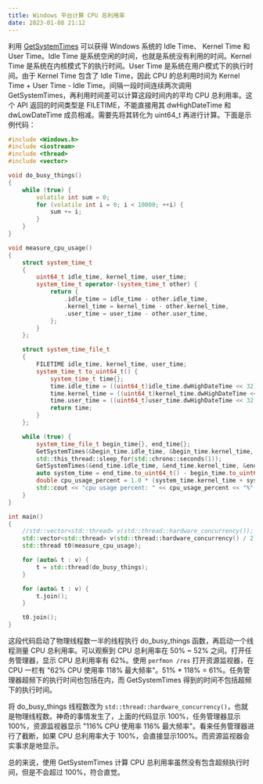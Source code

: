 ```yaml
---
title: Windows 平台计算 CPU 总利用率
date: 2023-01-08 21:12
---
```


利用 [GetSystemTimes](https://learn.microsoft.com/en-us/windows/win32/api/processthreadsapi/nf-processthreadsapi-getsystemtimes) 可以获得 Windows 系统的 Idle Time、 Kernel Time 和 User Time。Idle Time 是系统空闲的时间，也就是系统没有利用的时间。Kernel Time 是系统在内核模式下的执行时间。User Time 是系统在用户模式下的执行时间。由于 Kernel Time 包含了 Idle Time，因此 CPU 的总利用时间为 Kernel Time + User Time - Idle Time。间隔一段时间连续两次调用 GetSystemTimes，再利用时间差可以计算这段时间内的平均 CPU 总利用率。这个 API 返回的时间类型是 FILETIME，不能直接用其 dwHighDateTime 和 dwLowDateTime 成员相减。需要先将其转化为 uint64_t 再进行计算。下面是示例代码：

```c++
#include <Windows.h>
#include <iostream>
#include <thread>
#include <vector>

void do_busy_things()
{
    while (true) {
        volatile int sum = 0;
        for (volatile int i = 0; i < 10000; ++i) {
            sum += i;
        }
    }
}

void measure_cpu_usage()
{
    struct system_time_t
    {
        uint64_t idle_time, kernel_time, user_time;
        system_time_t operator-(system_time_t other) {
            return {
                .idle_time = idle_time - other.idle_time,
                .kernel_time = kernel_time - other.kernel_time,
                .user_time = user_time - other.user_time,
            };
        }
    };

    struct system_time_file_t
    {
        FILETIME idle_time, kernel_time, user_time;
        system_time_t to_uint64_t() {
            system_time_t time{};
            time.idle_time = ((uint64_t)idle_time.dwHighDateTime << 32) | idle_time.dwLowDateTime;
            time.kernel_time = ((uint64_t)kernel_time.dwHighDateTime << 32) | kernel_time.dwLowDateTime;
            time.user_time = ((uint64_t)user_time.dwHighDateTime << 32) | user_time.dwLowDateTime;
            return time;
        }
    };

    while (true) {
        system_time_file_t begin_time{}, end_time{};
        GetSystemTimes(&begin_time.idle_time, &begin_time.kernel_time, &begin_time.user_time);
        std::this_thread::sleep_for(std::chrono::seconds(1));
        GetSystemTimes(&end_time.idle_time, &end_time.kernel_time, &end_time.user_time);
        auto system_time = end_time.to_uint64_t() - begin_time.to_uint64_t();
        double cpu_usage_percent = 1.0 * (system_time.kernel_time + system_time.user_time - system_time.idle_time) / (system_time.kernel_time + system_time.user_time) * 100;
        std::cout << "cpu usage percent: " << cpu_usage_percent << "%" << std::endl;
    }
}

int main()
{
    //std::vector<std::thread> v(std::thread::hardware_concurrency());
    std::vector<std::thread> v(std::thread::hardware_concurrency() / 2);
    std::thread t0(measure_cpu_usage);

    for (auto& t : v) {
        t = std::thread(do_busy_things);
    }

    for (auto& t : v) {
        t.join();
    }

    t0.join();
}
```

这段代码启动了物理线程数一半的线程执行 do_busy_things 函数，再启动一个线程测量 CPU 总利用率。可以观察到 CPU 总利用率在 50% ~  52% 之间。打开任务管理器，显示 CPU 总利用率有 62%。使用 `perfmon /res` 打开资源监视器，在 CPU 一栏有 "62% CPU 使用率 118% 最大频率"。51% * 118%  = 61%。任务管理器超频下的执行时间也包括在内，而 GetSystemTimes 得到的时间不包括超频下的执行时间。

将 do_busy_things 线程数改为 `std::thread::hardware_concurrency()`，也就是物理线程数。神奇的事情发生了，上面的代码显示 100%，任务管理器显示 100%，资源监视器显示 "116% CPU 使用率 116% 最大频率"。看来任务管理器进行了截断，如果 CPU 总利用率大于 100%，会直接显示100%。而资源监视器会实事求是地显示。

总的来说，使用 GetSystemTimes  计算 CPU 总利用率虽然没有包含超频执行时间，但是不会超过 100%，符合直觉。
